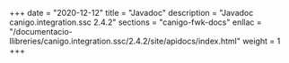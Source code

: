 +++
date        = "2020-12-12"
title       = "Javadoc"
description = "Javadoc canigo.integration.ssc 2.4.2"
sections    = "canigo-fwk-docs"
enllac		= "/documentacio-llibreries/canigo.integration.ssc/2.4.2/site/apidocs/index.html"
weight		= 1
+++
